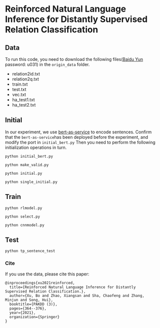 ﻿# **Reinforced Natural Language Inference for Distantly Supervised Relation Classification**
## Data
To run this code, you need to download the following files([Baidu Yun](https://pan.baidu.com/s/11l9w8F4-FxUh-2ckEnxTrg) password: u031) in the `origin_data` folder.
 - relation2id.txt
 - relation2q.txt
 - train.txt
 - test.txt
 - vec.txt
 - ha_test1.txt
 - ha_test2.txt
 
 ## Initial
 In our experiment, we use [bert-as-service](https://github.com/hanxiao/bert-as-service) to encode sentences.
 Confirm that the `bert-as-service`has been deployed before the experiment, and modify the port in `initial_bert.py`
 Then you need to perform the following initialization operations in turn.
 
```
python initial_bert.py
```

```
python make_valid.py
```

```
python initial.py
```

```
python single_initial.py
```
## Train

```
python rlmodel.py
```

```
python select.py
```

```
python cnnmodel.py
```
## Test

```
python tp_sentence_test
```

### Cite

If you use the data, please cite this paper:

```
@inproceedings{xu2021reinforced,
  title={Reinforced Natural Language Inference for Distantly Supervised Relation Classification.},
  author={Xu, Bo and Zhao, Xiangsan and Sha, Chaofeng and Zhang, Minjun and Song, Hui},
  booktitle={PAKDD (3)},
  pages={364--376},
  year={2021},
  organization={Springer}
}
```
 
